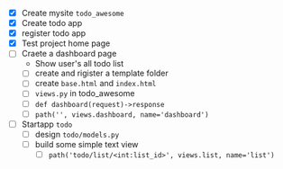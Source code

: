 - [x] Create mysite `todo_awesome`
- [x] Create todo app
- [x] register todo app
- [x] Test project home page
- [ ] Craete a dashboard page
  - Show user's all todo list
  - [ ] create and rigister a template folder
  - [ ] create `base.html` and `index.html`
  - [ ] `views.py` in todo_awesome
  - [ ] `def dashboard(request)->response`
  - [ ] `path('', views.dashboard, name='dashboard')`
- [ ] Startapp `todo`
  - [ ] design `todo/models.py`
  - [ ] build some simple text view
    - [ ] `path('todo/list/<int:list_id>', views.list, name='list')`